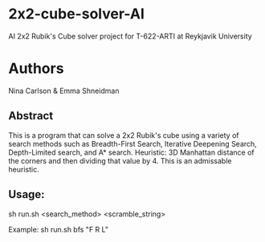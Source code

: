# 2x2-cube-solver-AI
AI 2x2 Rubik's Cube solver project for T-622-ARTI at Reykjavik University

# Authors
Nina Carlson & Emma Shneidman 

## Abstract
This is a program that can solve a 2x2 Rubik's cube using a variety of search methods such as Breadth-First Search, Iterative Deepening Search, Depth-Limited search, and A* search. 
Heuristic: 3D Manhattan distance of the corners and then dividing that value by 4. This is an admissable heuristic. 


## Usage:
sh run.sh <search_method> <scramble_string>

Example:
sh run.sh bfs "F R L"



